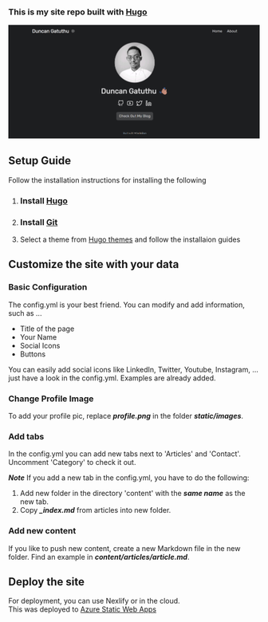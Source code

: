 ### This is my site repo built with [Hugo](https://gohugo.io/installation/)

![ProfilePic](static/images/screenshot.png)


## Setup Guide

Follow the installation instructions for installing the following
1. ### Install [Hugo](https://gohugo.io/installation/)
   
2. ### Install [Git](https://git-scm.com/book/en/v2/Getting-Started-Installing-Git)

3. Select a theme from [Hugo themes](https://themes.gohugo.io/) and follow the installaion guides 

## Customize the site with your data

### Basic Configuration

The config.yml is your best friend. You can modify and add information, such as ...

- Title of the page
- Your Name
- Social Icons
- Buttons

You can easily add social icons like LinkedIn, Twitter, Youtube, Instagram, ... just have a look in the config.yml. Examples are already added.

### Change Profile Image

To add your profile pic, replace ***profile.png*** in the folder ***static/images***.

### Add tabs

In the config.yml you can add new tabs next to 'Articles' and 'Contact'. Uncomment 'Category' to check it out.

***Note***
If you add a new tab in the config.yml, you have to do the following:

1. Add new folder in the directory 'content' with the ***same name*** as the new tab.
2. Copy ***_index.md*** from articles into new folder.

### Add new content

If you like to push new content, create a new Markdown file in the new folder. Find an example in ***content/articles/article.md***.


## Deploy the site

For deployment, you can use Nexlify or in the cloud. <br>
This was deployed to [Azure Static Web Apps](https://azure.microsoft.com/en-us/products/app-service/static/)
